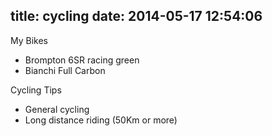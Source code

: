 title: cycling
date: 2014-05-17 12:54:06
---

My Bikes
* Brompton 6SR racing green
* Bianchi Full Carbon

Cycling Tips 
* General cycling
* Long distance riding (50Km or more)

 
